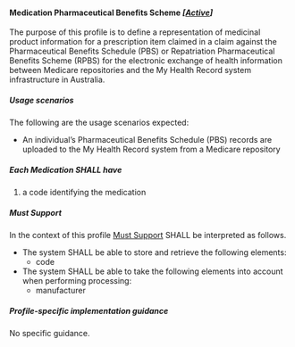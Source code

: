 #### Medication Pharmaceutical Benefits Scheme *[[Active](http://hl7.org/fhir/stu3/valueset-publication-status.html)]*

The purpose of this profile is to define a representation of medicinal product information for a prescription item claimed in a claim against the Pharmaceutical Benefits Schedule (PBS) or Repatriation Pharmaceutical Benefits Scheme (RPBS) for the electronic exchange of health information between Medicare repositories and the My Health Record system infrastructure in Australia.


##### **Usage scenarios**
The following are the usage scenarios expected:
* An individual’s Pharmaceutical Benefits Schedule (PBS) records are uploaded to the My Health Record system from a Medicare repository


##### **Each Medication SHALL have**
1. a code identifying the medication


##### **Must Support**
In the context of this profile [Must Support](http://hl7.org/fhir/STU3/conformance-rules.html#mustSupport) SHALL be interpreted as follows.
* The system SHALL be able to store and retrieve the following elements:
    * code
* The system SHALL be able to take the following elements into account when performing processing:
    * manufacturer


##### **Profile-specific implementation guidance**
No specific guidance.
